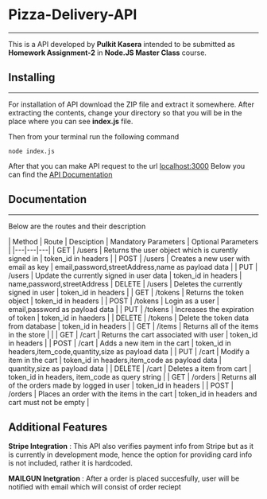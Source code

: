 # Pizza-Delivery-API
---------------------

This is a API developed by **Pulkit Kasera** intended to be submitted as **Homework Assignment-2** in **Node.JS Master Class** course.

## Installing
-------------
For installation of API download the ZIP file and extract it somewhere. After extracting the contents, change your directory so that you will be in the place where you can see **index.js** file.

Then from your terminal run the following command
```shell
node index.js
```

After that you can make API request to the url [localhost:3000](http://localhost:3000)
Below you can find the [API Documentation](#documentation)


## Documentation
----------------

Below are the routes and their description

| Method | Route | Desciption | Mandatory Parameters | Optional Parameters |
|---|---|---|
| GET | /users | Returns the user object which is curently signed in | token_id in headers |
| POST | /users | Creates a new user with email as key | email,password,streetAddress,name as payload data | 
| PUT | /users | Update the currently signed in user data | token_id in headers | name,password,streetAddress
| DELETE | /users | Deletes the currently signed in user | token_id in headers |
| GET | /tokens | Returns the token object | token_id in headers |
| POST | /tokens | Login as a user | email,password as payload data |
| PUT | /tokens | Increases the expiration of token | token_id in haeders |
| DELETE | /tokens | Delete the token data from database | token_id in headers |
| GET | /items | Returns all of the items in the store |  |
| GET | /cart | Returns the cart associated with user | token_id in headers |
| POST | /cart | Adds a new item in the cart | token_id in headers,item_code,quantity,size as payload data |
| PUT | /cart | Modify a item in the cart | token_id in headers,item_code as payload data | quantity,size as payload data |
| DELETE | /cart | Deletes a item from cart | token_id in headers, item_code as query string |
| GET | /orders | Returns all of the orders made by logged in user | token_id in headers |
| POST | /orders | Places an order with the items in the cart | token_id in headers and cart must not be empty |


## Additional Features

**Stripe Integration** : This API also verifies payment info from Stripe but as it is currently in development mode, hence the option for providing card info is not included, rather it is hardcoded.

**MAILGUN Inetgration** : After a order is placed succesfully, user will be notified with email which will consist of order reciept